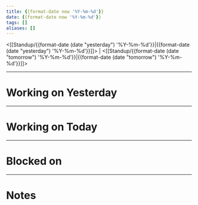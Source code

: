 ```yaml
---
title: {{format-date now '%Y-%m-%d'}}
date: {{format-date now '%Y-%m-%d'}}
tags: []
aliases: []
---
```


<[[Standup/{{format-date (date "yesterday") '%Y-%m-%d'}}|{{format-date (date "yesterday") '%Y-%m-%d'}}]]> | <[[Standup/{{format-date (date "tomorrow") '%Y-%m-%d'}}|{{format-date (date "tomorrow") '%Y-%m-%d'}}]]>

---

# Working on Yesterday

---

# Working on Today

---

# Blocked on

---

# Notes
